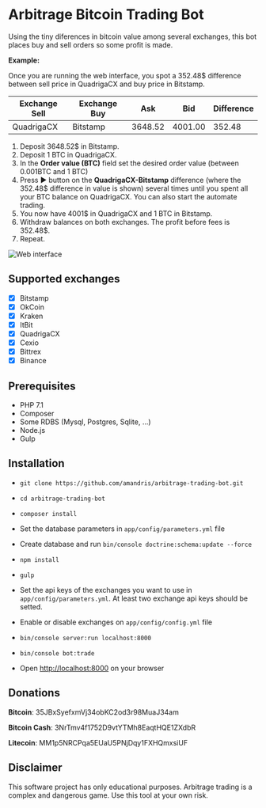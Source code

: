 Arbitrage Bitcoin Trading Bot
=============================

Using the tiny diferences in bitcoin value among several exchanges, this bot places buy and sell orders so some profit is made.

**Example:**

Once you are running the web interface, you spot a 352.48$ difference between sell price in QuadrigaCX and buy price in Bitstamp.

| Exchange Sell | Exchange Buy | Ask     | Bid     | Difference |
|---------------|--------------|---------|---------|------------|
|  QuadrigaCX   | Bitstamp     | 3648.52 | 4001.00 | 352.48     |


 1. Deposit 3648.52$ in Bitstamp.
 2. Deposit 1 BTC in QuadrigaCX.
 3. In the **Order value (BTC)** field set the desired order value (between 0.001BTC and 1 BTC)
 4. Press :arrow_forward: button on the **QuadrigaCX-Bitstamp** difference (where the 352.48$ difference in value is shown) several times until you spent all your BTC balance on QuadrigaCX. You can also start the automate trading.
 5. You now have 4001$ in QuadrigaCX and 1 BTC in Bitstamp.
 6. Withdraw balances on both exchanges. The profit before fees is 352.48$.
 7. Repeat.
 
 ![Web interface](https://github.com/amandris/arbitrage-trading-bot/blob/master/src/AppBundle/Resources/public/dist/img/screenshot.png)

Supported exchanges
-------------------

 - [x] Bitstamp
 - [x] OkCoin
 - [x] Kraken
 - [x] ItBit
 - [x] QuadrigaCX
 - [x] Cexio
 - [x] Bittrex
 - [x] Binance

Prerequisites
-------------

 * PHP 7.1
 * Composer
 * Some RDBS (Mysql, Postgres, Sqlite, ...)
 * Node.js
 * Gulp

Installation
------------

 * `git clone https://github.com/amandris/arbitrage-trading-bot.git`

 * `cd arbitrage-trading-bot`
 
 * `composer install`
 
 * Set the database parameters in `app/config/parameters.yml` file

 * Create database and run `bin/console doctrine:schema:update --force`
 
 * `npm install`
 
 * `gulp`
 
 * Set the api keys of the exchanges you want to use in `app/config/parameters.yml`. At least two exchange api keys should be setted.
 
 * Enable or disable exchanges on `app/config/config.yml` file

 * `bin/console server:run localhost:8000`

 * `bin/console bot:trade`
 
 *  Open <http://localhost:8000> on your browser
 

Donations
---------

**Bitcoin**: 35JBxSyefxmVj34obKC2od3r98MuaJ34am 

**Bitcoin Cash**: 3NrTmv4f1752D9vtYTMh8EaqtHQE1ZXdbR

**Litecoin**: MM1p5NRCPqa5EUaU5PNjDqy1FXHQmxsiUF


Disclaimer
----------
This software project has only educational purposes. Arbitrage trading is a complex and dangerous game. Use this tool at your own risk.